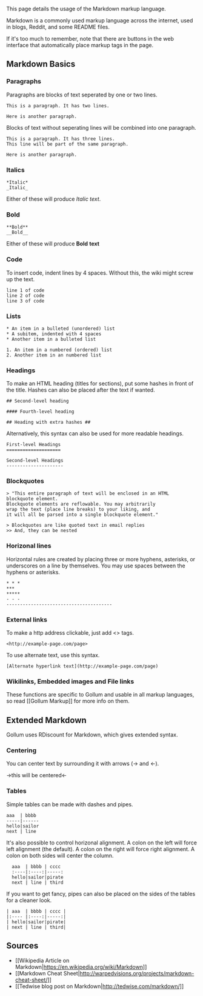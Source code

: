 This page details the usage of the Markdown markup language.

Markdown is a commonly used markup language across the internet, used in blogs, Reddit, and some README files.

If it's too much to remember, note that there are buttons in the web interface that automatically place markup tags in the page.

## Markdown Basics

### Paragraphs

Paragraphs are blocks of text seperated by one or two lines. 

    This is a paragraph. It has two lines.

    Here is another paragraph.

Blocks of text without seperating lines will be combined into one paragraph.

    This is a paragraph. It has three lines.
    This line will be part of the same paragraph.

    Here is another paragraph.

### Italics

    *Italic*
    _Italic_

Either of these will produce _Italic_ *text*.

### Bold

    **Bold**
    __Bold__

Either of these will produce __Bold__ **text**

### Code

To insert code, indent lines by 4 spaces. Without this, the wiki might screw up the text.

    line 1 of code
    line 2 of code
    line 3 of code

### Lists

    * An item in a bulleted (unordered) list
	* A subitem, indented with 4 spaces
    * Another item in a bulleted list

    1. An item in a numbered (ordered) list
    2. Another item in an numbered list

### Headings

To make an HTML heading (titles for sections), put some hashes in front of the title. Hashes can also be placed after the text if wanted.

    ## Second-level heading

    #### Fourth-level heading

    ## Heading with extra hashes ##

Alternatively, this syntax can also be used for more readable headings.

    First-level Headings
    ====================

    Second-level Headings
    ---------------------

### Blockquotes

    > "This entire paragraph of text will be enclosed in an HTML blockquote element.
    Blockquote elements are reflowable. You may arbitrarily
    wrap the text (place line breaks) to your liking, and 
    it will all be parsed into a single blockquote element."

    > Blockquotes are like quoted text in email replies
    >> And, they can be nested

### Horizonal lines

Horizontal rules are created by placing three or more hyphens, asterisks, or underscores on a line by themselves. You may use spaces between the hyphens or asterisks.

    * * *
    ***
    *****
    - - -
    ---------------------------------------

### External links

To make a http address clickable, just add <> tags.

    <http://example-page.com/page>

To use alternate text, use this syntax.

    [Alternate hyperlink text](http://example-page.com/page)

### Wikilinks, Embedded images and File links

These functions are specific to Gollum and usable in all markup languages, so read [[Gollum Markup]] for more info on them.

## Extended Markdown

Gollum uses RDiscount for Markdown, which gives extended syntax.

### Centering

You can center text by surrounding it with arrows (-> and <-).

  ->this will be centered<-

### Tables

Simple tables can be made with dashes and pipes.

    aaa  | bbbb
    -----|------
    hello|sailor
    next | line

It's also possible to control horizonal alignment. A colon on the left will force left alignment (the default). A colon on the right will force right alignment. A colon on both sides will center the column.

      aaa  | bbbb | cccc
      :----|:----:|-----:
      hello|sailor|pirate
      next | line | third

If you want to get fancy, pipes can also be placed on the sides of the tables for a cleaner look.

    | aaa  | bbbb | cccc |
    |:---- |:----:|-----:|
    | hello|sailor|pirate|
    | next | line | third|

## Sources

* [[Wikipedia Article on Markdown|https://en.wikipedia.org/wiki/Markdown]]
* [[Markdown Cheat Sheet|http://warpedvisions.org/projects/markdown-cheat-sheet/]]
* [[Tedwise blog post on Markdown|http://tedwise.com/markdown/]]
